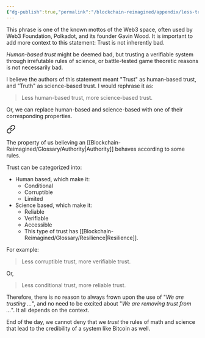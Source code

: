 ```yaml
---
{"dg-publish":true,"permalink":"/blockchain-reimagined/appendix/less-trust-more-truth/","hide":true,"created":"2024-10-26T19:01:23.737+07:00","updated":"2024-10-26T20:15:55.785+07:00"}
---
```


This phrase is one of the known mottos of the Web3 space, often used by Web3 Foundation, Polkadot, and its founder Gavin Wood. It is important to add more context to this statement: Trust is not inherently bad. 

*Human-based trust* might be deemed bad, but trusting a verifiable system through irrefutable rules of science, or battle-tested game theoretic reasons is not necessarily bad. 

I believe the authors of this statement meant "Trust" as human-based trust, and "Truth" as science-based trust. I would rephrase it as:

> Less human-based trust, more science-based trust. 

Or, we can replace human-based and science-based with one of their corresponding properties. 


<div class="transclusion internal-embed is-loaded"><a class="markdown-embed-link" href="/blockchain-reimagined/glossary/trust/" aria-label="Open link"><svg xmlns="http://www.w3.org/2000/svg" width="24" height="24" viewBox="0 0 24 24" fill="none" stroke="currentColor" stroke-width="2" stroke-linecap="round" stroke-linejoin="round" class="svg-icon lucide-link"><path d="M10 13a5 5 0 0 0 7.54.54l3-3a5 5 0 0 0-7.07-7.07l-1.72 1.71"></path><path d="M14 11a5 5 0 0 0-7.54-.54l-3 3a5 5 0 0 0 7.07 7.07l1.71-1.71"></path></svg></a><div class="markdown-embed">





The property of us believing an [[Blockchain-Reimagined/Glossary/Authority\|Authority]] behaves according to some rules. 

Trust can be categorized into: 
- Human based, which make it:
	- Conditional 
	- Corruptible 
	- Limited
- Science based, which make it:
	- Reliable
	- Verifiable
	- Accessible
	- This type of trust has [[Blockchain-Reimagined/Glossary/Resilience\|Resilience]]. 

</div></div>


For example: 
> Less corruptible trust, more verifiable trust. 

Or, 
> Less conditional trust, more reliable trust. 


Therefore, there is no reason to always frown upon the use of "*We are trusting ...*", and no need to be excited about "*We are removing trust from ...*". It all depends on the context.

End of the day, we cannot deny that we *trust* the rules of math and science that lead to the credibility of a system like Bitcoin as well. 